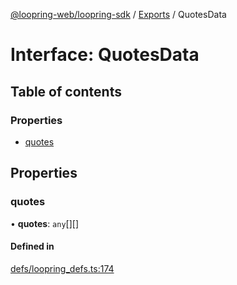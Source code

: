 [@loopring-web/loopring-sdk](../README.md) / [Exports](../modules.md) / QuotesData

# Interface: QuotesData

## Table of contents

### Properties

- [quotes](QuotesData.md#quotes)

## Properties

### quotes

• **quotes**: `any`[][]

#### Defined in

[defs/loopring_defs.ts:174](https://github.com/Loopring/loopring_sdk/blob/1b21a8d/src/defs/loopring_defs.ts#L174)
